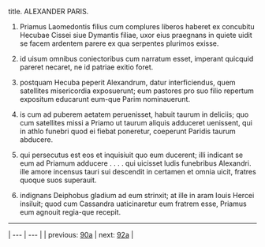title. ALEXANDER PARIS.



1. Priamus Laomedontis filius cum complures liberos haberet ex concubitu Hecubae Cissei siue Dymantis filiae, uxor eius praegnans in quiete uidit se facem ardentem parere ex qua serpentes plurimos exisse.



2. id uisum omnibus coniectoribus cum narratum esset, imperant quicquid pareret necaret, ne id patriae exitio foret.



3. postquam Hecuba peperit Alexandrum, datur interficiendus, quem satellites misericordia exposuerunt; eum pastores pro suo filio repertum expositum educarunt eum-que Parim nominauerunt.



4. is cum ad puberem aetatem peruenisset, habuit taurum in deliciis; quo cum satellites missi a Priamo ut taurum aliquis adduceret uenissent, qui in athlo funebri quod ei fiebat poneretur, coeperunt Paridis taurum abducere.



5. qui persecutus est eos et inquisiuit quo eum ducerent; illi indicant se eum ad Priamum adducere . . . . qui uicisset ludis funebribus Alexandri. ille amore incensus tauri sui descendit in certamen et omnia uicit, fratres quoque suos superauit.



6. indignans Deiphobus gladium ad eum strinxit; at ille in aram Iouis Hercei insiluit; quod cum Cassandra uaticinaretur eum fratrem esse, Priamus eum agnouit regia-que recepit.



---

| --- | --- |
| previous: [90a](../90a/) | next: [92a](../92a/) |